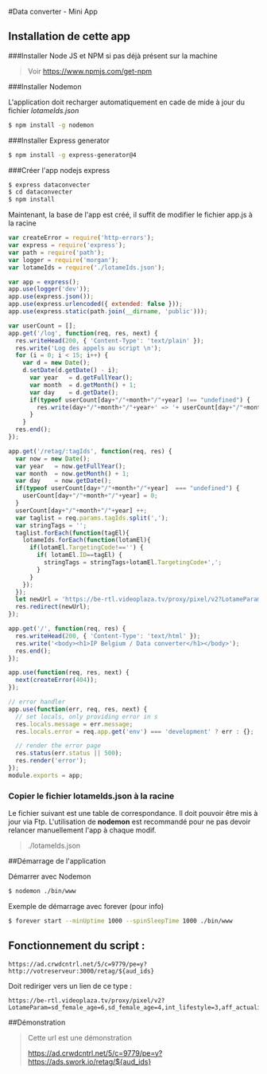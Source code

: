 #Data converter - Mini App

## Installation de cette app

###Installer Node JS et NPM si pas déjà présent sur la machine

> Voir https://www.npmjs.com/get-npm



###Installer Nodemon 

L'application doit recharger automatiquement en cade de mide à jour du fichier *lotameIds.json* 

```bash
$ npm install -g nodemon
```



###Installer Express generator

```bash
$ npm install -g express-generator@4
```



###Créer l'app nodejs express

```bash
$ express dataconvecter
$ cd dataconvecter
$ npm install
```

Maintenant, la base de l'app est créé, il suffit de modifier le fichier app.js à la racine

```javascript
var createError = require('http-errors');
var express = require('express');
var path = require('path');
var logger = require('morgan');
var lotameIds = require('./lotameIds.json');

var app = express();
app.use(logger('dev'));
app.use(express.json());
app.use(express.urlencoded({ extended: false }));
app.use(express.static(path.join(__dirname, 'public')));

var userCount = [];
app.get('/log', function(req, res, next) {
  res.writeHead(200, { 'Content-Type': 'text/plain' });
  res.write('Log des appels au script \n');
  for (i = 0; i < 15; i++) { 
    var d = new Date();
    d.setDate(d.getDate() - i);
      var year   = d.getFullYear();
      var month  = d.getMonth() + 1;
      var day    = d.getDate();
      if(typeof userCount[day+"/"+month+"/"+year] !== "undefined") {
        res.write(day+"/"+month+"/"+year+' => '+ userCount[day+"/"+month+"/"+year] + ' appels du script\n');
      }
    }
  res.end();
});

app.get('/retag/:tagIds', function(req, res) {
  var now = new Date();
  var year   = now.getFullYear();
  var month  = now.getMonth() + 1;
  var day    = now.getDate();
  if(typeof userCount[day+"/"+month+"/"+year]  === "undefined") {
    userCount[day+"/"+month+"/"+year] = 0;
  }
  userCount[day+"/"+month+"/"+year] ++;
  var taglist = req.params.tagIds.split(',');
  var stringTags = '';
  taglist.forEach(function(tagEl){
    lotameIds.forEach(function(lotamEl){
      if(lotamEl.TargetingCode!=='') {
        if( lotamEl.ID==tagEl) {
          stringTags = stringTags+lotamEl.TargetingCode+',';
        }
      }
    });
  });
  let newUrl = 'https://be-rtl.videoplaza.tv/proxy/pixel/v2?LotameParam='+stringTags;
  res.redirect(newUrl);
});

app.get('/', function(req, res) {
  res.writeHead(200, { 'Content-Type': 'text/html' });
  res.write('<body><h1>IP Belgium / Data converter</h1></body>');
  res.end();
});

app.use(function(req, res, next) {
  next(createError(404));
});

// error handler
app.use(function(err, req, res, next) {
  // set locals, only providing error in s
  res.locals.message = err.message;
  res.locals.error = req.app.get('env') === 'development' ? err : {};

  // render the error page
  res.status(err.status || 500);
  res.render('error');
});
module.exports = app;
```



### Copier le fichier lotameIds.json à la racine

Le fichier suivant est une table de correspondance. Il doit pouvoir être mis à jour via Ftp. 
L'utilisation de **nodemon**  est recommandé pour ne pas devoir relancer manuellement l'app à chaque modif.

> ./lotameIds.json



##Démarrage de l'application

Démarrer avec Nodemon

```bash
$ nodemon ./bin/www
```


Exemple de démarrage avec forever (pour info)

```bash
$ forever start --minUptime 1000 --spinSleepTime 1000 ./bin/www
```



## Fonctionnement du script :

``` 
https://ad.crwdcntrl.net/5/c=9779/pe=y?http://votreserveur:3000/retag/${aud_ids}
```

Doit rediriger vers un lien de ce type : 

```
https://be-rtl.videoplaza.tv/proxy/pixel/v2?LotameParam=sd_female_age=6,sd_female_age=4,int_lifestyle=3,aff_actuality=4,aff_lifestyle=6,aff_lifestyle=5,sd_female_age=8,aff_lifestyle=1,sd_gen=1,sd_age=11,sd_gen_pra=2,aff_lifestyle=8,sd_female_age=5,aff_other=5,aff_family=2,sd_male_age=5,sd_age=5,sd_age=2,aff_other=3,aff_other=1,aff_sport=3,all,int_other=3,aff_actuality=1,sd_age=4,sd_female_age=7,sd_age_pra=1,sd_male_age=9,sd_fam=1,aff_bati=2,aff_other=11,sd_gen_pra=1,aff_sport=1,sd_male_age=2,sd_stat=3,sd_gen=2,sd_female_age=9,sd_fam=2,aff_other=9,sd_age=10,sd_female_age=2,sd_age=13,sd_male_age=3,aff_other=4,aff_other=8,aff_lifestyle=7,aff_bati=3,sd_stat=2,aff_other=2,aff_family=1,sd_age=13,sd_age=10,sd_age=3,sd_age=8,int_geek=1,sd_male_age=8,sd_gen=1,aff_sport=2,sd_male_age=7,all_traffic,int_other=1,aff_other=10,sd_female_age=1,aff_food=3,sd_male_age=1,sd_age=7,aff_other=12,sd_female_age=3,sd_male_age=4,int_family=1,sd_male_age=6,sd_age=6,sd_age=13,cim_soc_stat=2,sd_pra=1,sd_stat=1,aff_lifestyle=3,cim_soc_stat=1,aff_bati=1,int_other=8,sd_gen_age_pra=2,sd_age=10,aff_lifestyle=2,sd_gen_age_pra=1,aff_food=2,sd_gen=2,int_sport=1,aff_actuality=2,sd_age=9,aff_actuality=3,sd_age=12,int_other=4,
```



##Démonstration 

> Cette url est une démonstration 
>
> https://ad.crwdcntrl.net/5/c=9779/pe=y?https://ads.swork.io/retag/${aud_ids}